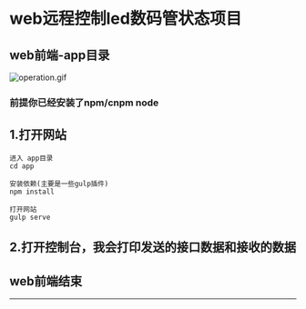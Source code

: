 # web远程控制led数码管状态项目

## web前端-app目录
![operation.gif](https://github.com/zhuozenghua/webTelecontrolBottom/blob/master/view/op.gif)

### 前提你已经安装了npm/cnpm node


## 1.打开网站

```
进入 app目录
cd app

安装依赖(主要是一些gulp插件)
npm install 

打开网站
gulp serve

```

## 2.打开控制台，我会打印发送的接口数据和接收的数据

## web前端结束

---
